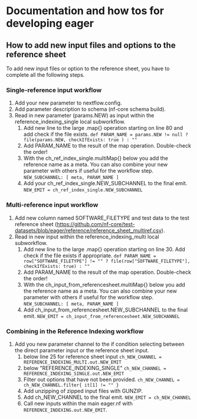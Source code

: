 # Documentation and how tos for developing eager

## How to add new input files and options to the reference sheet

To add new input files or option to the reference sheet, you have to complete all the following steps.

### Single-reference input workflow

1. Add your new parameter to nextflow.config.
2. Add parameter description to schema (nf-core schema build).
3. Read in new parameter (params.NEW) as input within the reference_indexing_single local subworkflow.
   1. Add new line to the large .map{} operation starting on line 80 and add check if the file exists.
      `def PARAM_NAME = params.NEW != null ? file(params.NEW, checkIfExists: true ) : ""`
   2. Add PARAM_NAME to the result of the map operation. Double-check the order!
   3. With the ch_ref_index_single.multiMap{} below you add the reference name as a meta. You can also combine your new parameter with others if useful for the workflow step.
      `NEW_SUBCHANNEL: [ meta, PARAM_NAME ]`
   4. Add your ch_ref_index_single.NEW_SUBCHANNEL to the final emit.
      `NEW_EMIT = ch_ref_index_single.NEW_SUBCHANNEL`

### Multi-reference input workflow

1. Add new column named SOFTWARE_FILETYPE and test data to the test reference sheet (https://github.com/nf-core/test-datasets/blob/eager/reference/reference_sheet_multiref.csv).
2. Read in new input within the reference_indexing_multi local subworkflow.
   1. Add new line to the large .map{} operation starting on line 30. Add check if the file exists if appropriate.
      `def PARAM_NAME = row["SOFTWARE_FILETYPE"] != "" ? file(row["SOFTWARE_FILETYPE"], checkIfExists: true) : ""`
   2. Add PARAM_NAME to the result of the map operation. Double-check the order!
   3. With the ch_input_from_referencesheet.multiMap{} below you add the reference name as a meta. You can also combine your new parameter with others if useful for the workflow step.
      `NEW_SUBCHANNEL: [ meta, PARAM_NAME ]`
   4. Add ch_input_from_referencesheet.NEW_SUBCHANNEL to the final emit.
      `NEW_EMIT = ch_input_from_referencesheet.NEW_SUBCHANNEL`

### Combining in the Reference Indexing workflow

1. Add you new parameter channel to the if condition selecting between the direct parameter input or the reference sheet input.
   1. below line 25 for reference sheet input
      `ch_NEW_CHANNEL = REFERENCE_INDEXING_MULTI.out.NEW_EMIT`
   2. below "REFERENCE_INDEXING_SINGLE"
      `ch_NEW_CHANNEL = REFERENCE_INDEXING_SINGLE.out.NEW_EMIT`
   3. Filter out options that have not been provided.
      `ch_NEW_CHANNEL = ch_NEW_CHANNEL.filter{ it[1] != "" }`
   4. Add unzipping of zipped input files with GUNZIP.
   5. Add ch_NEW_CHANNEL to the final emit.
      `NEW_EMIT = ch_NEW_CHANNEL`
   6. Call new inputs within the main eager.nf with `REFERENCE_INDEXING.out.NEW_EMIT`.
